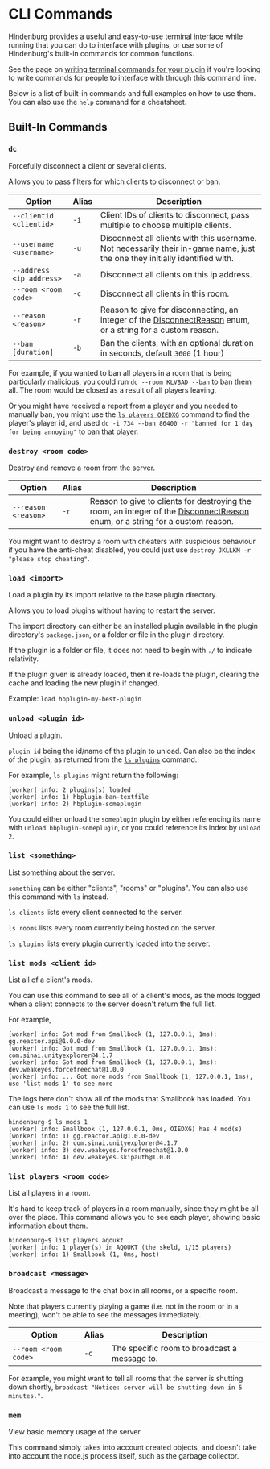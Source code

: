 # CLI Commands
Hindenburg provides a useful and easy-to-use terminal interface while running that
you can do to interface with plugins, or use some of Hindenburg's built-in commands
for common functions.

See the page on [writing terminal commands for your plugin](./Writing%20Plugins/Terminal%20Commands.md)
if you're looking to write commands for people to interface with through this
command line.

Below is a list of built-in commands and full examples on how to use them. You can
also use the `help` command for a cheatsheet. 

## Built-In Commands
### `dc`
Forcefully disconnect a client or several clients.

Allows you to pass filters for which clients to disconnect or ban.

| Option                   | Alias | Description                                                                                                                                                                                                                |
|--------------------------|-------|----------------------------------------------------------------------------------------------------------------------------------------------------------------------------------------------------------------------------|
| `--clientid <clientid>`  | `-i`  | Client IDs of clients to disconnect, pass multiple to choose multiple clients.                                                                                                                                             |
| `--username <username>`  | `-u`  | Disconnect all clients with this username. Not necessarily their in-game name, just the one they initially identified with.                                                                                                |
| `--address <ip address>` | `-a`  | Disconnect all clients on this ip address.                                                                                                                                                                                 |
| `--room <room code>`     | `-c`  | Disconnect all clients in this room.                                                                                                                                                                                       |
| `--reason <reason>`      | `-r`  | Reason to give for disconnecting, an integer of the [DisconnectReason](https://github.com/codyphobe/among-us-protocol/blob/master/01_packet_structure/06_enums.md#disconnectreason) enum, or a string for a custom reason. |
| `--ban [duration]`       | `-b`  | Ban the clients, with an optional duration in seconds, default `3600` (1 hour)                                                                                                                                             |

For example, if you wanted to ban all players in a room that is being particularly
malicious, you could run `dc --room KLVBAD --ban` to ban them all. The room would
be closed as a result of all players leaving.

Or you might have received a report from a player and you needed to manually ban,
you might use the [`ls players OIEDXG`](#list-players-room-code) command to find the player's player id, and
used `dc -i 734 --ban 86400 -r "banned for 1 day for being annoying"` to ban that player.

### `destroy <room code>`
Destroy and remove a room from the server.

| Option              | Alias | Description                                                                                                                                                                                                                                 |
|---------------------|-------|---------------------------------------------------------------------------------------------------------------------------------------------------------------------------------------------------------------------------------------------|
| `--reason <reason>` | `-r`  | Reason to give to clients for destroying the room, an integer of the [DisconnectReason](https://github.com/codyphobe/among-us-protocol/blob/master/01_packet_structure/06_enums.md#disconnectreason) enum, or a string for a custom reason. |

You might want to destroy a room with cheaters with suspicious behaviour if you
have the anti-cheat disabled, you could just use `destroy JKLLKM -r "please stop cheating"`.

### `load <import>`
Load a plugin by its import relative to the base plugin directory.

Allows you to load plugins without having to restart the server.

The import directory can either be an installed plugin available in the plugin
directory's `package.json`, or a folder or file in the plugin directory.

If the plugin is a folder or file, it does not need to begin with `./` to indicate
relativity.

If the plugin given is already loaded, then it re-loads the plugin, clearing the
cache and loading the new plugin if changed.

Example: `load hbplugin-my-best-plugin`

### `unload <plugin id>`
Unload a plugin.

`plugin id` being the id/name of the plugin to unload. Can also be the index of
the plugin, as returned from the [`ls plugins`](#list-something) command.

For example, `ls plugins` might return the following:
```
[worker] info: 2 plugins(s) loaded
[worker] info: 1) hbplugin-ban-textfile
[worker] info: 2) hbplugin-someplugin
```
You could either unload the `someplugin` plugin by either referencing its name
with `unload hbplugin-someplugin`, or you could reference its index by `unload 2`.

### `list <something>`
List something about the server.

`something` can be either "clients", "rooms" or "plugins". You can also use this
command with `ls` instead.

`ls clients` lists every client connected to the server.

`ls rooms` lists every room currently being hosted on the server.

`ls plugins` lists every plugin currently loaded into the server.

### `list mods <client id>`
List all of a client's mods.

You can use this command to see all of a client's mods, as the mods logged when
a client connects to the server doesn't return the full list.

For example,
```
[worker] info: Got mod from Smallbook (1, 127.0.0.1, 1ms): gg.reactor.api@1.0.0-dev
[worker] info: Got mod from Smallbook (1, 127.0.0.1, 1ms): com.sinai.unityexplorer@4.1.7
[worker] info: Got mod from Smallbook (1, 127.0.0.1, 1ms): dev.weakeyes.forcefreechat@1.0.0
[worker] info: ... Got more mods from Smallbook (1, 127.0.0.1, 1ms), use 'list mods 1' to see more
```
The logs here don't show all of the mods that Smallbook has loaded. You can use
`ls mods 1` to see the full list.
```
hindenburg~$ ls mods 1
[worker] info: Smallbook (1, 127.0.0.1, 0ms, OIEDXG) has 4 mod(s)
[worker] info: 1) gg.reactor.api@1.0.0-dev
[worker] info: 2) com.sinai.unityexplorer@4.1.7
[worker] info: 3) dev.weakeyes.forcefreechat@1.0.0
[worker] info: 4) dev.weakeyes.skipauth@1.0.0
```

### `list players <room code>`
List all players in a room.

It's hard to keep track of players in a room manually, since they might be all
over the place. This command allows you to see each player, showing basic
information about them.
```
hindenburg~$ list players aqoukt
[worker] info: 1 player(s) in AQOUKT (the skeld, 1/15 players)
[worker] info: 1) Smallbook (1, 0ms, host)
```

### `broadcast <message>`
Broadcast a message to the chat box in all rooms, or a specific room.

Note that players currently playing a game (i.e. not in the room or in a meeting),
won't be able to see the messages immediately.

| Option               | Alias | Description                                  |
|----------------------|-------|----------------------------------------------|
| `--room <room code>` | `-c`  | The specific room to broadcast a message to. |

For example, you might want to tell all rooms that the server is shutting down
shortly, `broadcast "Notice: server will be shutting down in 5 minutes."`.

### `mem`
View basic memory usage of the server.

This command simply takes into account created objects, and doesn't take into
account the node.js process itself, such as the garbage collector.

